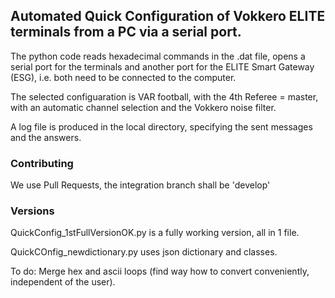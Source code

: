 ## Automated Quick Configuration of Vokkero ELITE terminals from a PC via a serial port. 

The python code reads hexadecimal commands in the .dat file, opens a serial port for the terminals and another port for the ELITE Smart Gateway (ESG), i.e. both need to be connected to the computer. 

The selected configuaration is VAR football, with the 4th Referee = master, with an automatic channel selection and the Vokkero noise filter.

A log file is produced in the local directory, specifying the sent messages and the answers.

### Contributing

We use Pull Requests, the integration branch shall be 'develop'

### Versions
QuickConfig\_1stFullVersionOK.py is a fully working version, all in 1 file. 

QuickCOnfig\_newdictionary.py uses json dictionary and classes. 

To do: Merge hex and ascii loops (find way how to convert conveniently, independent of the user).